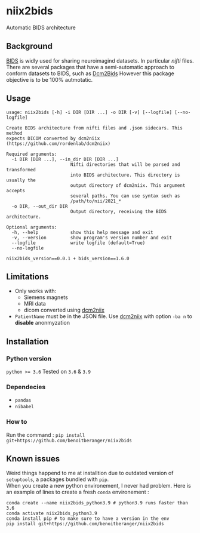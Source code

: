 # niix2bids
Automatic BIDS architecture


## Background
[BIDS](https://bids.neuroimaging.io/) is widly used for sharing neuroimagind datasets. In particular *nifti* files.
There are several packages that have a semi-automatic approach to conform datasets to BIDS, such as [Dcm2Bids](https://github.com/UNFmontreal/Dcm2Bids)
However this package objective is to be 100% autmotatic.


## Usage
```
usage: niix2bids [-h] -i DIR [DIR ...] -o DIR [-v] [--logfile] [--no-logfile]

Create BIDS architecture from nifti files and .json sidecars. This method
expects DICOM converted by dcm2niix (https://github.com/rordenlab/dcm2niix)

Required arguments:
  -i DIR [DIR ...], --in_dir DIR [DIR ...]
                        Nifti directories that will be parsed and transformed
                        into BIDS architecture. This directory is usually the
                        output directory of dcm2niix. This argument accepts
                        several paths. You can use syntax such as
                        /path/to/nii/2021_*
  -o DIR, --out_dir DIR
                        Output directory, receiving the BIDS architecture.

Optional arguments:
  -h, --help            show this help message and exit
  -v, --version         show program's version number and exit
  --logfile             write logfile (default=True)
  --no-logfile

niix2bids_version==0.0.1 + bids_version==1.6.0
```

## Limitations

- Only works with:
  - Siemens magnets
  - MRI data
  - dicom converted using [dcm2niix](https://github.com/rordenlab/dcm2niix)
- `PatientName` must be in the JSON file. Use [dcm2niix](https://github.com/rordenlab/dcm2niix) with option `-ba n` to **disable** anonmyzation


## Installation


### Python version

`python >= 3.6` Tested on `3.6` & `3.9`


### Dependecies

- `pandas`
- `nibabel`


### How to

Run the command :
`pip install git+https://github.com/benoitberanger/niix2bids`


## Known issues

Weird things happend to me at installtion due to outdated version of `setuptools`, a packages bundled with `pip`.  
When you create a new python environement, I never had problem. Here is an example of lines to create a fresh `conda` environement :
```
conda create --name niix2bids_python3.9 # python3.9 runs faster than 3.6
conda activate niix2bids_python3.9
conda install pip # to make sure to have a version in the env
pip install git+https://github.com/benoitberanger/niix2bids
```

